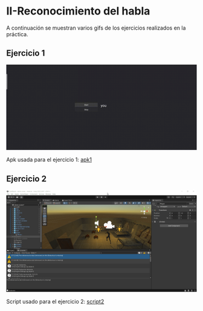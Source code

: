 # II-Reconocimiento del habla

A continuación se muestran varios gifs de los ejercicios realizados en la práctica.

## Ejercicio 1

![Ejercicio 1](gifs/ejercicio1.gif)

Apk usada para el ejercicio 1: [apk1](apks/ejercicio1.apk)

## Ejercicio 2

![Ejercicio 2](gifs/ejercicio2.gif)

Script usado para el ejercicio 2: [script2](scripts/speech_recognition.cs)
